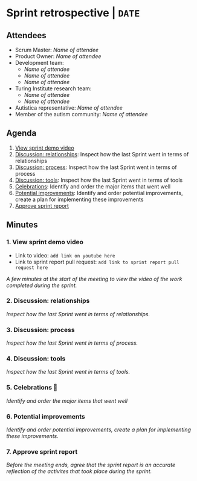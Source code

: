 # Sprint retrospective | `DATE`

## Attendees

* Scrum Master: *Name of attendee*
* Product Owner: *Name of attendee*
* Development team:
  * *Name of attendee*
  * *Name of attendee*
  * *Name of attendee*
* Turing Institute research team:
  * *Name of attendee*
  * *Name of attendee*
* Autistica representative: *Name of attendee*
* Member of the autism community: *Name of attendee*

## Agenda

1. [View sprint demo video](#1-sprint-demo)
2. [Discussion: relationships](#2-discussion-relationships): Inspect how the last Sprint went in terms of relationships
3. [Discussion: process](#3-discussion-process): Inspect how the last Sprint went in terms of process
4. [Discussion: tools](#4-discussion-tools): Inspect how the last Sprint went in terms of tools
5. [Celebrations](#5-celebrations): Identify and order the major items that went well
6. [Potential improvements](#6-potential-improvements): Identify and order potential improvements, create a plan for implementing these improvements
7. [Approve sprint report](#7-approve-sprint-report)

## Minutes

### 1. View sprint demo video

* Link to video: `add link on youtube here`
* Link to sprint report pull request: `add link to sprint report pull request here`

*A few minutes at the start of the meeting to view the video of the work completed during the sprint.*

### 2. Discussion: relationships

*Inspect how the last Sprint went in terms of relationships.*

### 3. Discussion: process

*Inspect how the last Sprint went in terms of process.*

### 4. Discussion: tools

*Inspect how the last Sprint went in terms of tools.*

### 5. Celebrations :tada:

*Identify and order the major items that went well*

### 6. Potential improvements

*Identify and order potential improvements, create a plan for implementing these improvements.*

### 7. Approve sprint report

*Before the meeting ends, agree that the sprint report is an accurate reflection of the activites that took place during the sprint.*

